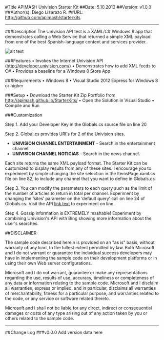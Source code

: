 #Title APIMASH Univision Starter Kit
##Date: 5.10.2013
##Version: v1.0.0
##Author(s): Diego Lizarazo R.
##URL: http://github.com/apimash/starterkits

----------
###Description
The Univision API test is a XAML/C# Windows 8 app that demonstrates calling a Web Service that returned a simple XML payload from one of the best Spanish-language content and services provider.

![alt text][1]

###Features
• Invokes the Internet Univision API (http://developer.univision.com/)
• Demonstrates how to add XML feeds to C#
• Provides a baseline for a Windows 8 Store App

###Requirements
• Windows 8
• Visual Studio 2012 Express for Windows 8 or higher


###Setup
• Download the Starter Kit Zip Portfolio from  http://apimash.github.io/StarterKits/ 
• Open the Solution in Visual Studio
• Compile and Run

###Customization

Step 1. Add your Developer Key in the Globals.cs source file on line 20

Step 2. Global.cs provides URI's for 2 of the Univision sites. 

 - **UNIVISION CHANNEL ENTERTAINMENT** - Search in the entertainment channel.    
 - **UNIVISION CHANNEL NOTICIAS** - Search in the news channel.
     
Each site returns the same XML payload format. The Starter Kit can be customized to display results from any of these sites. I encourage you to experiment  by simple changing the site selection in the ItemsPage.xaml.cs file on line 82, to include any channel that you want to define in Globals.cs


Step 3. You can modify the parameters to each query such as the limit of the number of articles to return in total per channel. Experiment by changing the ‘sites’ parameter on the ‘default query’ call on line 24 of Globals.cs. Visit the API [link text][2] to experiment on line.

Step 4. Gossip information is EXTREMELY  mashable! Experiment by combining Univision's API with Bing showing more information about the user's searches.



##DISCLAIMER: 

The sample code described herein is provided on an "as is" basis, without warranty of any kind, to the fullest extent permitted by law. Both Microsoft and I do not warrant or guarantee the individual success developers may have in implementing the sample code on their development platforms or in using their own Web server configurations. 

Microsoft and I do not warrant, guarantee or make any representations regarding the use, results of use, accuracy, timeliness or completeness of any data or information relating to the sample code. Microsoft and I disclaim all warranties, express or implied, and in particular, disclaims all warranties of merchantability, fitness for a particular purpose, and warranties related to the code, or any service or software related thereto. 

Microsoft and I shall not be liable for any direct, indirect or consequential damages or costs of any type arising out of any action taken by you or others related to the sample code.


----------

##Change Log
###v0.0.0
Add version data here


  [1]: https://raw.github.com/apimash/StarterKits/master/Windows%20Starter%20Kits/APIMASH_Univision_StarterKit/UnivisonAPIscreenshot.png "Screenshot"
  [2]: http://developer.univision.com/ "Univision API Documentation"
